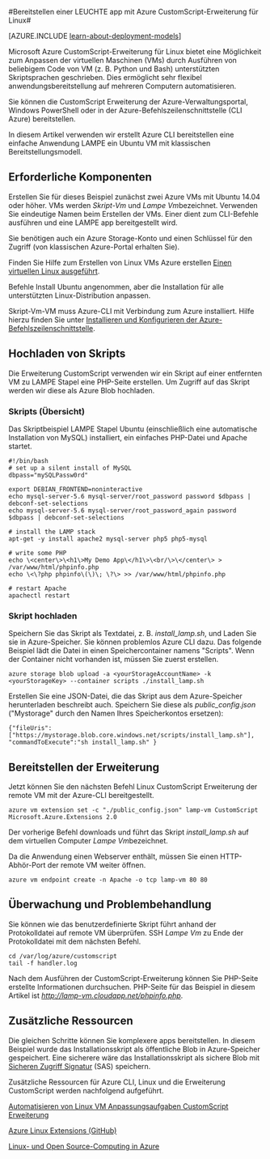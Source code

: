 <properties
    pageTitle="Verwenden Sie die Erweiterung CustomScript auf Linux VM | Microsoft Azure"
    description="Erfahren Sie, wie mit der Erweiterung CustomScript Applikationen auf virtuelle Linux-Computer in Azure mit klassischen Bereitstellungsmodell erstellt bereitstellen."
    editor="tysonn"
    manager="timlt"
    documentationCenter=""
    services="virtual-machines-linux"
    authors="gbowerman"
    tags="azure-service-management"/>

<tags
    ms.service="virtual-machines-linux"
    ms.workload="multiple"
    ms.tgt_pltfrm="linux"
    ms.devlang="na"
    ms.topic="article"
    ms.date="09/13/2016"
    ms.author="guybo"/>

#<a name="deploy-a-lamp-app-using-the-azure-customscript-extension-for-linux"></a>Bereitstellen einer LEUCHTE app mit Azure CustomScript-Erweiterung für Linux#

[AZURE.INCLUDE [learn-about-deployment-models](../../includes/learn-about-deployment-models-classic-include.md)]


Microsoft Azure CustomScript-Erweiterung für Linux bietet eine Möglichkeit zum Anpassen der virtuellen Maschinen (VMs) durch Ausführen von beliebigem Code von VM (z. B. Python und Bash) unterstützten Skriptsprachen geschrieben. Dies ermöglicht sehr flexibel anwendungsbereitstellung auf mehreren Computern automatisieren.

Sie können die CustomScript Erweiterung der Azure-Verwaltungsportal, Windows PowerShell oder in der Azure-Befehlszeilenschnittstelle (CLI Azure) bereitstellen.

In diesem Artikel verwenden wir erstellt Azure CLI bereitstellen eine einfache Anwendung LAMPE ein Ubuntu VM mit klassischen Bereitstellungsmodell.

## <a name="prerequisites"></a>Erforderliche Komponenten

Erstellen Sie für dieses Beispiel zunächst zwei Azure VMs mit Ubuntu 14.04 oder höher. VMs werden *Skript-Vm* und *Lampe Vm*bezeichnet. Verwenden Sie eindeutige Namen beim Erstellen der VMs. Einer dient zum CLI-Befehle ausführen und eine LAMPE app bereitgestellt wird.

Sie benötigen auch ein Azure Storage-Konto und einen Schlüssel für den Zugriff (von klassischen Azure-Portal erhalten Sie).

Finden Sie Hilfe zum Erstellen von Linux VMs Azure erstellen [Einen virtuellen Linux ausgeführt](virtual-machines-linux-classic-createportal.md).

Befehle Install Ubuntu angenommen, aber die Installation für alle unterstützten Linux-Distribution anpassen.

Skript-Vm-VM muss Azure-CLI mit Verbindung zum Azure installiert. Hilfe hierzu finden Sie unter [Installieren und Konfigurieren der Azure-Befehlszeilenschnittstelle](../xplat-cli-install.md).

## <a name="upload-a-script"></a>Hochladen von Skripts

Die Erweiterung CustomScript verwenden wir ein Skript auf einer entfernten VM zu LAMPE Stapel eine PHP-Seite erstellen. Um Zugriff auf das Skript werden wir diese als Azure Blob hochladen.

### <a name="script-overview"></a>Skripts (Übersicht)

Das Skriptbeispiel LAMPE Stapel Ubuntu (einschließlich eine automatische Installation von MySQL) installiert, ein einfaches PHP-Datei und Apache startet.

    #!/bin/bash
    # set up a silent install of MySQL
    dbpass="mySQLPassw0rd"

    export DEBIAN_FRONTEND=noninteractive
    echo mysql-server-5.6 mysql-server/root_password password $dbpass | debconf-set-selections
    echo mysql-server-5.6 mysql-server/root_password_again password $dbpass | debconf-set-selections

    # install the LAMP stack
    apt-get -y install apache2 mysql-server php5 php5-mysql  

    # write some PHP
    echo \<center\>\<h1\>My Demo App\</h1\>\<br/\>\</center\> > /var/www/html/phpinfo.php
    echo \<\?php phpinfo\(\)\; \?\> >> /var/www/html/phpinfo.php

    # restart Apache
    apachectl restart

### <a name="upload-script"></a>Skript hochladen

Speichern Sie das Skript als Textdatei, z. B. *install_lamp.sh*, und Laden Sie sie in Azure-Speicher. Sie können problemlos Azure CLI dazu. Das folgende Beispiel lädt die Datei in einen Speichercontainer namens "Scripts". Wenn der Container nicht vorhanden ist, müssen Sie zuerst erstellen.

    azure storage blob upload -a <yourStorageAccountName> -k <yourStorageKey> --container scripts ./install_lamp.sh

Erstellen Sie eine JSON-Datei, die das Skript aus dem Azure-Speicher herunterladen beschreibt auch. Speichern Sie diese als *public_config.json* ("Mystorage" durch den Namen Ihres Speicherkontos ersetzen):

    {"fileUris":["https://mystorage.blob.core.windows.net/scripts/install_lamp.sh"], "commandToExecute":"sh install_lamp.sh" }


## <a name="deploy-the-extension"></a>Bereitstellen der Erweiterung

Jetzt können Sie den nächsten Befehl Linux CustomScript Erweiterung der remote VM mit der Azure-CLI bereitgestellt.

    azure vm extension set -c "./public_config.json" lamp-vm CustomScript Microsoft.Azure.Extensions 2.0

Der vorherige Befehl downloads und führt das Skript *install_lamp.sh* auf dem virtuellen Computer *Lampe Vm*bezeichnet.

Da die Anwendung einen Webserver enthält, müssen Sie einen HTTP-Abhör-Port der remote VM weiter öffnen.

    azure vm endpoint create -n Apache -o tcp lamp-vm 80 80

## <a name="monitoring-and-troubleshooting"></a>Überwachung und Problembehandlung

Sie können wie das benutzerdefinierte Skript führt anhand der Protokolldatei auf remote VM überprüfen. SSH *Lampe Vm* zu Ende der Protokolldatei mit dem nächsten Befehl.

    cd /var/log/azure/customscript
    tail -f handler.log

Nach dem Ausführen der CustomScript-Erweiterung können Sie PHP-Seite erstellte Informationen durchsuchen. PHP-Seite für das Beispiel in diesem Artikel ist *http://lamp-vm.cloudapp.net/phpinfo.php*.

## <a name="additional-resources"></a>Zusätzliche Ressourcen

Die gleichen Schritte können Sie komplexere apps bereitstellen. In diesem Beispiel wurde das Installationsskript als öffentliche Blob in Azure-Speicher gespeichert. Eine sicherere wäre das Installationsskript als sichere Blob mit [Sicheren Zugriff Signatur](https://msdn.microsoft.com/library/azure/ee395415.aspx) (SAS) speichern.

Zusätzliche Ressourcen für Azure CLI, Linux und die Erweiterung CustomScript werden nachfolgend aufgeführt.

[Automatisieren von Linux VM Anpassungsaufgaben CustomScript Erweiterung](https://azure.microsoft.com/blog/2014/08/20/automate-linux-vm-customization-tasks-using-customscript-extension/)

[Azure Linux Extensions (GitHub)](https://github.com/Azure/azure-linux-extensions)

[Linux- und Open Source-Computing in Azure](virtual-machines-linux-opensource-links.md)
